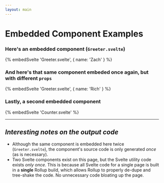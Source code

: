 ```yaml
---
layout: main
---
```


# Embedded Component Examples

### Here's an embedded component (`Greeter.svelte`)

{% embedSvelte 'Greeter.svelte', { name: 'Zach' } %}

### And here's that same component embeded once again, but with different `props`

{% embedSvelte 'Greeter.svelte', { name: 'Rich' } %}

### Lastly, a second embedded component

{% embedSvelte 'Counter.svelte' %}

---

## _Interesting notes on the output code_

- Although the same component is embedded here twice (`Greeter.svelte`), the component's source code is only generated _once_ (as is necessary).
- Two Svelte components exist on this page, but the Svelte utility code exists _only once_. This is because all Svelte code for a single page is built in a **single** Rollup build, which allows Rollup to properly de-dupe and tree-shake the code. No unnecessary code bloating up the page.
